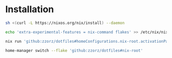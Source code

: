 # Installation
``` bash
sh <(curl -L https://nixos.org/nix/install) --daemon
```
``` bash
echo 'extra-experimental-features = nix-command flakes' >> /etc/nix/nix.conf
```
``` bash
nix run 'github:zzorz/dotfiles#homeConfigurations.nix-root.activationPackage'
```
``` bash
home-manager switch --flake 'github:zzorz/dotfiles#nix-root'
```
